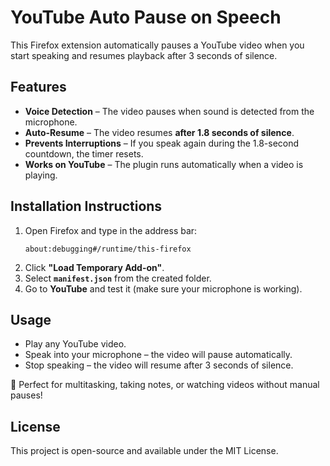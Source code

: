 # YouTube Auto Pause on Speech

This Firefox extension automatically pauses a YouTube video when you start speaking and resumes playback after 3 seconds of silence.

## Features
- **Voice Detection** – The video pauses when sound is detected from the microphone.
- **Auto-Resume** – The video resumes **after 1.8 seconds of silence**.
- **Prevents Interruptions** – If you speak again during the 1.8-second countdown, the timer resets.
- **Works on YouTube** – The plugin runs automatically when a video is playing.

## Installation Instructions

1. Open Firefox and type in the address bar:  
   ```
   about:debugging#/runtime/this-firefox
   ```
2. Click **"Load Temporary Add-on"**.
3. Select **`manifest.json`** from the created folder.
4. Go to **YouTube** and test it (make sure your microphone is working).

## Usage
- Play any YouTube video.
- Speak into your microphone – the video will pause automatically.
- Stop speaking – the video will resume after 3 seconds of silence.

🚀 Perfect for multitasking, taking notes, or watching videos without manual pauses!

## License
This project is open-source and available under the MIT License.

